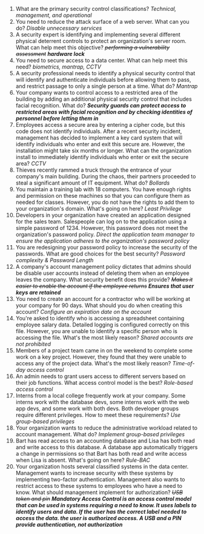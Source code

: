 
1. What are the primary security control classifications? _Technical, management, and operational_
2. You need to reduce the attack surface of a web server. What can you do? _Disable unnecessary services_
3. A security expert is identifying and implementing several different physical deterrent controls to protect an organization's server room. What can help meet this objective? _~~performing a vulnerability assessment~~ **hardware lock**_
4. You need to secure access to a data center. What can help meet this need? _biometrics, mantrap, CCTV_
5. A security professional needs to identify a physical security control that will identify and authenticate individuals before allowing them to pass, and restrict passage to only a single person at a time. What do? _Mantrap_
6. Your company wants to control access to a restricted area of the building by adding an additional physical security control that includes facial recognition. What do? _**Security guards can protect access to restricted areas with facial recognition and by checking identities of personnel before letting them in**_
7. Employees access a secure area by entering a cipher code, but this code does not identify individuals. After a recent security incident, management has decided to implement a key card system that will identify individuals who enter and exit this secure are. However, the installation might take six months or longer. What can the organization install to immediately identify individuals who enter or exit the secure area? _CCTV_
8. Thieves recently rammed a truck through the entrance of your company's main building. During the chaos, their partners proceeded to steal a significant amount of IT equipment. What do? _Bollards_
9. You maintain a training lab with 18 computers. You have enough rights and permission on these machines so that you can configure them as needed for classes. However, you do not have the rights to add them to your organization's domain. What's going on here? _Least Privilege_
10. Developers in your organization have created an application designed for the sales team. Salespeople can log on to the application using a simple password of 1234. However, this password does not meet the organization's password policy. _Direct the application team manager to ensure the application adheres to the organization's password policy_
11. You are redesigning your password policy to increase the security of the passwords. What are good choices for the best security? _Password complexity & Password Length_
12. A company's account management policy dictates that admins should be disable user accounts instead of deleting them when an employee leaves the company. What security benefit does this provide? _~~Makes it easier to enable the account if the employee returns~~ **Ensures that user keys are retained**_
13. You need to create an account for a contractor who will be working at your company for 90 days. What should you do when creating this account? _Configure an expiration date on the account_
14. You're asked to identify who is accessing a spreadsheet containing employee salary data. Detailed logging is configured correctly on this file. However, you are unable to identify a specific person who is accessing the file. What's the most likely reason? _Shared accounts are not prohibited_
15. Members of a project team came in on the weekend to complete some work on a key project. However, they found that they were unable to access any of the project data.  What's the most likely reason? _Time-of-day access control_
16. An admin needs to grant users access to different servers based on their job functions. What access control model is the best? _Role-based access control_
17. Interns from a local college frequently work at your company. Some interns work with the database devs, some interns work with the web app devs, and some work with both devs. Both developer groups require different privileges. How to meet these requirements? _Use group-based privileges_
18. Your organization wants to reduce the administrative workload related to account management. What do? _Implement group-based privileges_
19. Bart has read access to an accounting database and Lisa has both read and write access to this database. A database app automatically triggers a change in permissions so that Bart has both read and write access when Lisa is absent. What's going on here? _Rule-BAC_
20. Your organization hosts several classified systems in the data center. Management wants to increase security with these systems by implementing two-factor authentication. Management also wants to restrict access to these systems to employees who have a need to know. What should management implement for authorization? _~~USB token and pin~~ **Mandatory Access Control is an access control model that can be used in systems requiring a need to know. It uses labels to identify users and data.  If the user has the correct label needed to access the data. the user is authorized access.  A USB and a PIN provide authentication, not authorization**_